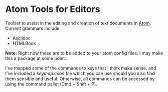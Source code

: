 # Atom Tools for Editors

Toolset to assist in the editing and creation of text documents in [Atom](https://atom.io/). Current grammars include:

- Asciidoc
- HTMLBook

**Note:** Right now these are to be added to your atom config files; I may make this a package at some point.

I've mapped some of the commands to keys that I think make sense, and I've included a _keymap.cson_ file which you can use should you also find them sensible and useful. Otherwise, all commands can be accessed by using the command pallet (Cmd + Shift + P).
